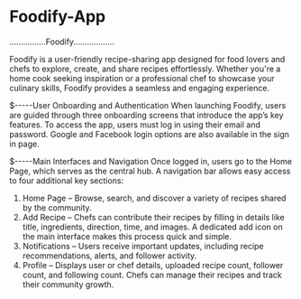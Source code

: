 # Foodify-App
................Foodify.................. 

Foodify is a user-friendly recipe-sharing app designed for food lovers and chefs to explore, create, and share recipes effortlessly. Whether you're a home cook seeking inspiration or a professional chef to showcase your culinary skills, Foodify provides a seamless and engaging experience.

$-----User Onboarding and Authentication
When launching Foodify, users are guided through three onboarding screens that introduce the app’s key features. To access the app, users must log in using their email and password. Google and Facebook login options are also available in the sign in page.

$-----Main Interfaces and Navigation
Once logged in, users go to the Home Page, which serves as the central hub. A navigation bar allows easy access to four additional key sections:

1.	Home Page – Browse, search, and discover a variety of recipes shared by the community.
2.	Add Recipe – Chefs can contribute their recipes by filling in details like title, ingredients, direction, time, and images. A dedicated add icon on the main interface makes this process quick and simple.
3.	Notifications – Users receive important updates, including recipe recommendations, alerts, and follower activity.
4.	Profile – Displays user or chef details, uploaded recipe count, follower count, and following count. Chefs can manage their recipes and track their community growth.
